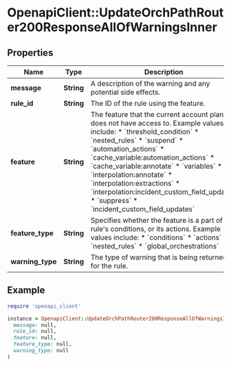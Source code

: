 # OpenapiClient::UpdateOrchPathRouter200ResponseAllOfWarningsInner

## Properties

| Name | Type | Description | Notes |
| ---- | ---- | ----------- | ----- |
| **message** | **String** | A description of the warning and any potential side effects. | [optional] |
| **rule_id** | **String** | The ID of the rule using the feature. | [optional] |
| **feature** | **String** | The feature that the current account plan does not have access to.  Example values include: * &#x60;threshold_condition&#x60; * &#x60;nested_rules&#x60; * &#x60;suspend&#x60; * &#x60;automation_actions&#x60; * &#x60;cache_variable:automation_actions&#x60; * &#x60;cache_variable:annotate&#x60; * &#x60;variables&#x60; * &#x60;interpolation:annotate&#x60; * &#x60;interpolation:extractions&#x60; * &#x60;interpolation:incident_custom_field_updates&#x60; * &#x60;suppress&#x60; * &#x60;incident_custom_field_updates&#x60;  | [optional] |
| **feature_type** | **String** | Specifies whether the feature is a part of the rule&#39;s conditions, or its actions.  Example values include: * &#x60;conditions&#x60; * &#x60;actions&#x60; * &#x60;nested_rules&#x60; * &#x60;global_orchestrations&#x60;  | [optional] |
| **warning_type** | **String** | The type of warning that is being returned for the rule. | [optional] |

## Example

```ruby
require 'openapi_client'

instance = OpenapiClient::UpdateOrchPathRouter200ResponseAllOfWarningsInner.new(
  message: null,
  rule_id: null,
  feature: null,
  feature_type: null,
  warning_type: null
)
```

